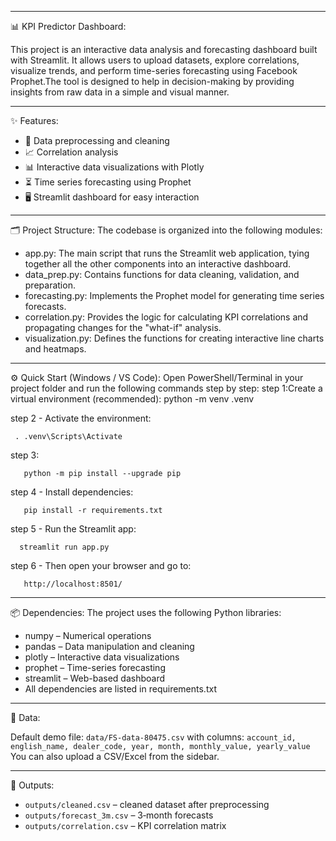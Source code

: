 _____________________________________________________________________________________________________________________________________________________________________________________________________________________
📊 KPI Predictor Dashboard:

This project is an interactive data analysis and forecasting dashboard built with Streamlit.  It allows users to upload datasets, explore correlations, visualize trends, and perform time-series forecasting using Facebook Prophet.The tool is designed to help in decision-making by providing insights from raw data in a simple and visual manner.
_____________________________________________________________________________________________________________________________________________________________________________________________________________________
✨ Features:

- 🔄 Data preprocessing and cleaning
- 📈 Correlation analysis
- 📊 Interactive data visualizations with Plotly
- ⏳ Time series forecasting using Prophet
- 🖥 Streamlit dashboard for easy interaction

_____________________________________________________________________________________________________________________________________________________________________________________________________________________
🗂 Project Structure:
The codebase is organized into the following modules:

- app.py: The main script that runs the Streamlit web application, tying together all the other components     into an interactive dashboard.
- data_prep.py: Contains functions for data cleaning, validation, and preparation.
- forecasting.py: Implements the Prophet model for generating time series forecasts.
- correlation.py: Provides the logic for calculating KPI correlations and     propagating changes for the "what-if" analysis.
- visualization.py: Defines the functions for creating interactive line charts and heatmaps.

_____________________________________________________________________________________________________________________________________________________________________________________________________________________
⚙️ Quick Start (Windows / VS Code):
Open PowerShell/Terminal in your project folder and run the following commands step by step:
step 1:Create a virtual environment (recommended):
       python -m venv .venv

step 2 - Activate the environment:

     . .venv\Scripts\Activate

step 3:

       python -m pip install --upgrade pip

step 4 - Install dependencies:

       pip install -r requirements.txt

step 5 - Run the Streamlit app:

      streamlit run app.py

step 6 - Then open your browser and go to:

       http://localhost:8501/

_____________________________________________________________________________________________________________________________________________________________________________________________________________________
📦 Dependencies:
The project uses the following Python libraries:

- numpy – Numerical operations
- pandas – Data manipulation and cleaning
- plotly – Interactive data visualizations
- prophet – Time-series forecasting
- streamlit – Web-based dashboard
- All dependencies are listed in requirements.txt

_____________________________________________________________________________________________________________________________________________________________________________________________________________________
📂 Data:

Default demo file: `data/FS-data-80475.csv` with columns:
`account_id, english_name, dealer_code, year, month, monthly_value, yearly_value`
You can also upload a CSV/Excel from the sidebar.

_____________________________________________________________________________________________________________________________________________________________________________________________________________________
📑 Outputs:

- `outputs/cleaned.csv` – cleaned dataset after preprocessing
- `outputs/forecast_3m.csv` – 3‑month forecasts
- `outputs/correlation.csv` – KPI correlation matrix
